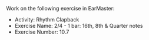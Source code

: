 Work on the following exercise in EarMaster:
- Activity: Rhythm Clapback
- Exercise Name: 2/4 - 1 bar: 16th, 8th & Quarter notes
- Exercise Number: 10.7
